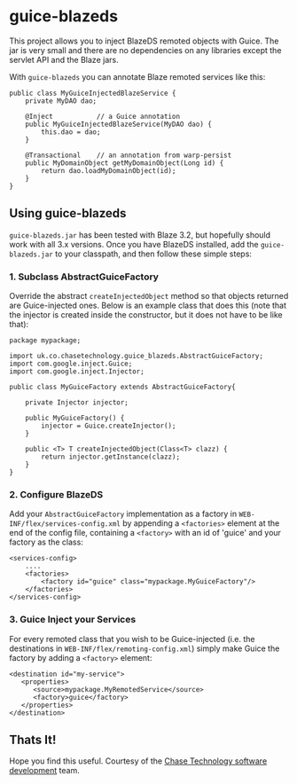 # guice-blazeds #
This project allows you to inject BlazeDS remoted objects with Guice. The jar is very small and there are no dependencies on any libraries except the servlet API and the Blaze jars.

With `guice-blazeds` you can annotate Blaze remoted services like this:

```
public class MyGuiceInjectedBlazeService {
	private MyDAO dao;

	@Inject           // a Guice annotation
	public MyGuiceInjectedBlazeService(MyDAO dao) {
		this.dao = dao;
	}

	@Transactional    // an annotation from warp-persist
	public MyDomainObject getMyDomainObject(Long id) {
		return dao.loadMyDomainObject(id);
	}
}
```


## Using guice-blazeds ##
`guice-blazeds.jar` has been tested with Blaze 3.2, but hopefully should work with all 3.x versions. Once you have BlazeDS installed, add the `guice-blazeds.jar` to your classpath, and then follow these simple steps:

### 1. Subclass AbstractGuiceFactory ###
Override the abstract `createInjectedObject` method so that objects returned are Guice-injected ones. Below is an example class that does this (note that the injector is created inside the constructor, but it does not have to be like that):

```
package mypackage;

import uk.co.chasetechnology.guice_blazeds.AbstractGuiceFactory;
import com.google.inject.Guice;
import com.google.inject.Injector;

public class MyGuiceFactory extends AbstractGuiceFactory{

	private Injector injector;

	public MyGuiceFactory() {
		injector = Guice.createInjector();
	}
	
	public <T> T createInjectedObject(Class<T> clazz) {
		return injector.getInstance(clazz);
	}
}
```

### 2. Configure BlazeDS ###
Add your `AbstractGuiceFactory` implementation as a factory in `WEB-INF/flex/services-config.xml` by appending a `<factories>` element at the end of the config file, containing a `<factory>` with an id of 'guice' and your factory as the class:

```
<services-config>
    ....
    <factories>
    	<factory id="guice" class="mypackage.MyGuiceFactory"/>
    </factories>
</services-config>
```

### 3. Guice Inject your Services ###
For every remoted class that you wish to be Guice-injected (i.e. the destinations in `WEB-INF/flex/remoting-config.xml`) simply make Guice the factory by adding a `<factory>` element:

```
<destination id="my-service">
   <properties>
      <source>mypackage.MyRemotedService</source>
      <factory>guice</factory>
   </properties>
</destination>
```


## Thats It! ##
Hope you find this useful. Courtesy of the [Chase Technology software development](http://www.chasetechnology.co.uk) team.